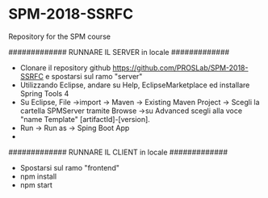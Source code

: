 # SPM-2018-SSRFC
Repository for the SPM course

############# RUNNARE IL SERVER in locale #############
 - Clonare il repository github  https://github.com/PROSLab/SPM-2018-SSRFC e spostarsi sul ramo "server"
 - Utilizzando Eclipse, andare su Help, EclipseMarketplace ed installare Spring Tools 4 
 - Su Eclipse, File ->import -> Maven -> Existing Maven Project -> Scegli la cartella SPMServer tramite Browse ->su Advanced scegli alla voce "name Template" [artifactId]-[version].
 - Run -> Run as -> Sping Boot App
 - 



############# RUNNARE IL CLIENT in locale #############
- Spostarsi sul ramo "frontend"
- npm install
- npm start